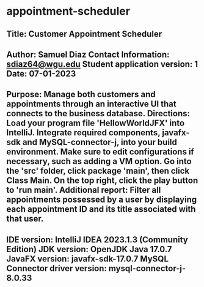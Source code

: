 # appointment-scheduler
Title: Customer Appointment Scheduler
----------------------------------------------------------
Author: Samuel Diaz
Contact Information: sdiaz64@wgu.edu
Student application version: 1
Date: 07-01-2023
----------------------------------------------------------
Purpose: Manage both customers and appointments through an interactive UI that connects to the business database.
Directions: Load your program file 'HellowWorldJFX' into IntelliJ. Integrate required components, javafx-sdk and MySQL-connector-j, into your build environment. Make sure to edit configurations if necessary, such as adding a VM option. Go into the 'src' folder, click package 'main', then click Class Main. On the top right, click the play button to 'run main'.
Additional report: Filter all appointments possessed by a user by displaying each appointment ID and its title associated with that user.
----------------------------------------------------------
IDE version: IntelliJ IDEA 2023.1.3 (Community Edition)
JDK version: OpenJDK Java 17.0.7
JavaFX version: javafx-sdk-17.0.7
MySQL Connector driver version: mysql-connector-j-8.0.33
----------------------------------------------------------
